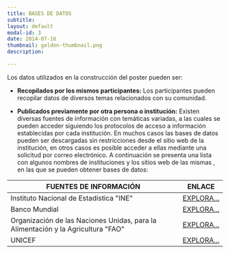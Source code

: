 ```yaml
---
title: BASES DE DATOS
subtitle:
layout: default
modal-id: 3
date: 2014-07-16
thumbnail: golden-thumbnail.png
description: 

---
```

Los datos utilizados en la construcción del poster pueden ser:

- <b> Recopilados por los mismos participantes:</b> Los participantes pueden recopilar datos de diversos temas relacionados con su comunidad.  

- <b> Publicados previamente por otra persona o institución:</b> Existen diversas fuentes de información con temáticas variadas, a las cuales se pueden acceder siguiendo los protocolos de acceso a información  establecidas por cada institución.
En muchos casos las bases de datos pueden ser descargadas sin restricciones  desde el sitio web de la institución, en otros casos es posible acceder a ellas mediante una solicitud por correo electrónico.
A continuación se presenta una lista con algunos nombres de instituciones y los sitios web de las mismas , en las que se pueden obtener bases de datos:
 
| FUENTES DE INFORMACIÓN                                                            | ENLACE                                                               |
|----------------------------------------------------------------------------------|----------------------------------------------------------------------|
| Instituto Nacional de Estadística "INE"                                          | [ EXPLORA...](https://www.ine.gob.bo/)                                |
| Banco Mundial                                                                    | [ EXPLORA...](https://datos.bancomundial.org/pais/bolivia?view=chart) |
| Organización de las Naciones Unidas, para la Alimentación y la Agricultura "FAO" | [ EXPLORA...](http://www.fao.org/faostat/es/#country/19)              |
| UNICEF                                                                           | [ EXPLORA...](https://data.unicef.org/country/bol/)            	      |